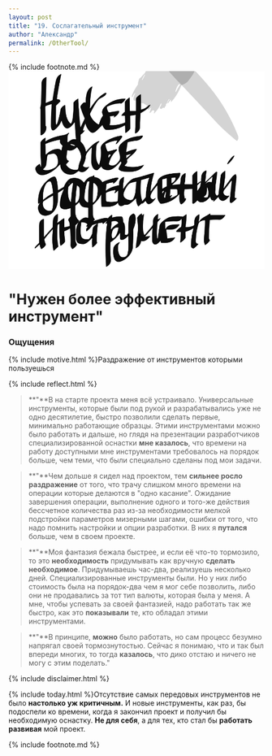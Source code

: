 ```yaml
---
layout: post
title: "19. Сослагательный инструмент"
author: "Александр"
permalink: /OtherTool/
---
```

{% include footnote.md %}
<a href="/cards/">!["Всё ушло в ожидание  инструмента"](/_img/19.svg)</a>
# "Нужен более эффективный инструмент"

### Ощущения
{% include motive.html %}Раздражение от инструментов которыми пользуешься

{% include reflect.html %}
>**"**В на старте проекта меня всё устраивало. Универсальные инструменты, которые были под рукой и разрабатывались уже не одно десятилетие, быстро позволили сделать первые, минимально работающие образцы. Этими инструментами можно было работать и дальше, но глядя на презентации разработчиков специализированной оснастки **мне казалось**, что времени на работу доступными мне инструментами требовалось на порядок больше, чем теми, что были специально сделаны под мои задачи. 

>**"**Чем дольше я сидел над проектом, тем **сильнее росло раздражение** от того, что трачу слишком много времени на операции которые делаются в "одно касание". Ожидание завершения операции, выполнение одного и того-же действия бессчетное количества раз из-за необходимости мелкой подстройки параметров мизерными шагами, ошибки от того, что надо помнить настройки и опции разработки. В них я **путался** больше, чем в своем проекте.  

>**"**Моя фантазия бежала быстрее, и если её что-то тормозило, то это **необходимость** придумывать как вручную **сделать необходимое**. Придумываешь час-два, реализуешь несколько дней. Специализированные инструменты были. Но у них либо стоимость была на порядок-два чем я мог себе позволить, либо они не продавались за тот тип валюты, которая была у меня. А мне, чтобы успевать за своей фантазией, надо работать так же быстро, как это **показывали** те, кто обладал этими инструментами.

>**"**В принципе, **можно** было работать, но сам процесс безумно напрягал своей тормознутостью. Сейчас я понимаю, что и так был впереди многих, то тогда **казалось**, что дико отстаю и ничего не могу с этим поделать."

{% include disclaimer.html %}

{% include today.html %}Отсутствие самых передовых инструментов не было **настолько уж критичным.** И новые инструменты, как раз, бы подоспели ко времени, когда я закончил проект и получил бы необходимую оснастку. **Не для себя**, а для тех, кто стал бы **работать развивая** мой проект. 

{% include footnote.md %}
